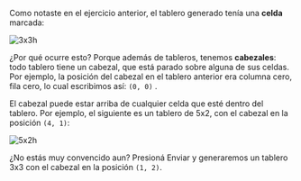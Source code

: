 Como notaste en el ejercicio anterior, el tablero generado tenía una **celda** marcada:

![3x3h](https://raw.githubusercontent.com/mumuki/mumuki-fundamentos-ruby-stones-guia-1-primeros-programas/master/3x3h.png)

¿Por qué ocurre esto? Porque además de tableros, tenemos **cabezales**: todo tablero tiene un cabezal, que está parado sobre alguna de sus celdas. Por ejemplo, la posición del cabezal en el tablero anterior era  columna cero, fila cero, lo cual escribimos así: `(0, 0)` .

El cabezal puede estar arriba de cualquier celda que esté dentro del tablero. Por ejemplo, el siguiente es un tablero de 5x2, con el cabezal en la posición `(4, 1)`:

![5x2h](https://raw.githubusercontent.com/mumuki/mumuki-fundamentos-ruby-stones-guia-1-primeros-programas/master/5x2h.png)

¿No estás muy convencido aun? Presioná Enviar y generaremos un tablero 3x3 con el cabezal en la posición `(1, 2)`.